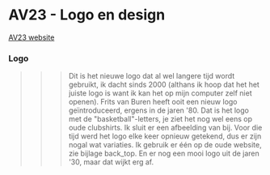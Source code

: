 # AV23 - Logo en design
[AV23 website](https://github.com/KoopReynders/av23)



### Logo

>>> Dit is het nieuwe logo dat al wel langere tijd wordt gebruikt, ik dacht sinds 2000 (althans ik hoop dat het het juiste logo is want ik kan het op mijn computer zelf niet openen). 
Frits van Buren heeft ooit een nieuw logo geïntroduceerd, ergens in de jaren '80. Dat is het logo met de "basketball"-letters, je ziet het nog wel eens op oude clubshirts. Ik sluit er een afbeelding van bij.
Voor die tijd werd het logo elke keer opnieuw getekend, dus er zijn nogal wat variaties. Ik gebruik er één op de oude website, zie bijlage back_top.
En er nog een mooi logo uit de jaren '30, maar dat wijkt erg af.
